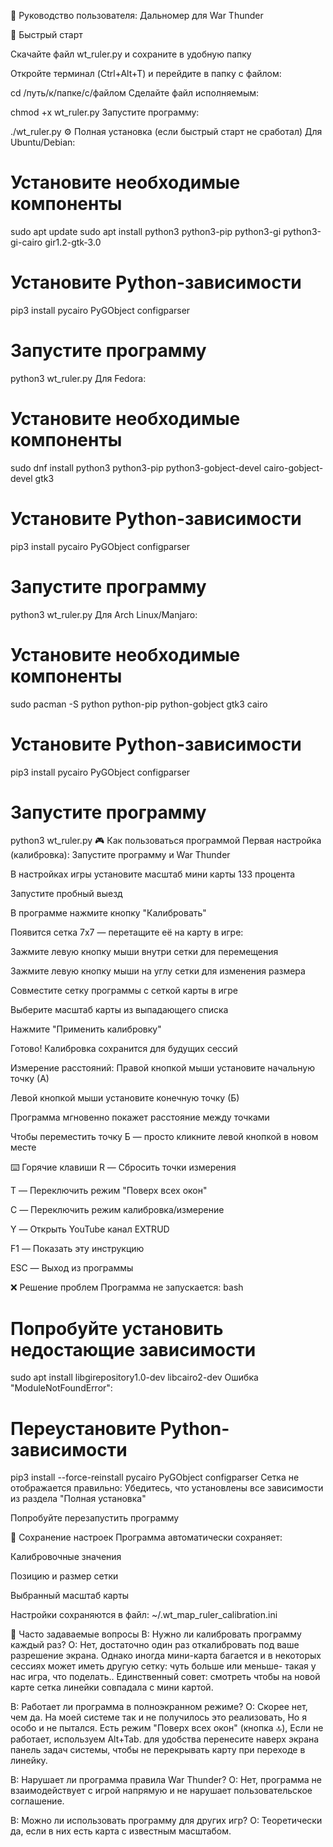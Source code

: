 📖 Руководство пользователя: Дальномер для War Thunder

🚀 Быстрый старт

Скачайте файл wt_ruler.py и сохраните в удобную папку

Откройте терминал (Ctrl+Alt+T) и перейдите в папку с файлом:

cd /путь/к/папке/с/файлом
Сделайте файл исполняемым:

chmod +x wt_ruler.py
Запустите программу:

./wt_ruler.py
⚙️ Полная установка (если быстрый старт не сработал)
Для Ubuntu/Debian:

# Установите необходимые компоненты
sudo apt update
sudo apt install python3 python3-pip python3-gi python3-gi-cairo gir1.2-gtk-3.0

# Установите Python-зависимости
pip3 install pycairo PyGObject configparser

# Запустите программу
python3 wt_ruler.py
Для Fedora:

# Установите необходимые компоненты
sudo dnf install python3 python3-pip python3-gobject-devel cairo-gobject-devel gtk3

# Установите Python-зависимости
pip3 install pycairo PyGObject configparser

# Запустите программу
python3 wt_ruler.py
Для Arch Linux/Manjaro:

# Установите необходимые компоненты
sudo pacman -S python python-pip python-gobject gtk3 cairo

# Установите Python-зависимости
pip3 install pycairo PyGObject configparser

# Запустите программу
python3 wt_ruler.py
🎮 Как пользоваться программой
Первая настройка (калибровка):
Запустите программу и War Thunder

В настройках игры установите масштаб мини карты 133 процента

Запустите пробный выезд

В программе нажмите кнопку "Калибровать"

Появится сетка 7x7 — перетащите её на карту в игре:

Зажмите левую кнопку мыши внутри сетки для перемещения

Зажмите левую кнопку мыши на углу сетки для изменения размера

Совместите сетку программы с сеткой карты в игре

Выберите масштаб карты из выпадающего списка

Нажмите "Применить калибровку"

Готово! Калибровка сохранится для будущих сессий

Измерение расстояний:
Правой кнопкой мыши установите начальную точку (А)

Левой кнопкой мыши установите конечную точку (Б)

Программа мгновенно покажет расстояние между точками

Чтобы переместить точку Б — просто кликните левой кнопкой в новом месте

⌨️ Горячие клавиши
R — Сбросить точки измерения

T — Переключить режим "Поверх всех окон"

C — Переключить режим калибровка/измерение

Y — Открыть YouTube канал EXTRUD

F1 — Показать эту инструкцию

ESC — Выход из программы

❌ Решение проблем
Программа не запускается:
bash
# Попробуйте установить недостающие зависимости
sudo apt install libgirepository1.0-dev libcairo2-dev
Ошибка "ModuleNotFoundError":

# Переустановите Python-зависимости
pip3 install --force-reinstall pycairo PyGObject configparser
Сетка не отображается правильно:
Убедитесь, что установлены все зависимости из раздела "Полная установка"

Попробуйте перезапустить программу

💾 Сохранение настроек
Программа автоматически сохраняет:

Калибровочные значения

Позицию и размер сетки

Выбранный масштаб карты

Настройки сохраняются в файл: ~/.wt_map_ruler_calibration.ini

📝 Часто задаваемые вопросы
В: Нужно ли калибровать программу каждый раз?
О: Нет, достаточно один раз откалибровать под ваше разрешение экрана. Однако иногда мини-карта багается и в некоторых сессиях может иметь другую сетку: чуть больше или меньше- такая у нас игра, что поделать.. Единственный совет: смотреть чтобы на новой карте сетка линейки совпадала с мини картой.

В: Работает ли программа в полноэкранном режиме?
О: Скорее нет, чем да. На моей системе так и не получилось это реализовать, Но я особо и не пытался. Есть режим "Поверх всех окон" (кнопка 🔝), Если не работает, используем Alt+Tab.
для удобства перенесите наверх экрана панель задач системы, чтобы не перекрывать карту при переходе в линейку.

В: Нарушает ли программа правила War Thunder?
О: Нет, программа не взаимодействует с игрой напрямую и не нарушает пользовательское соглашение.

В: Можно ли использовать программу для других игр?
О: Теоретически да, если в них есть карта с известным масштабом.
